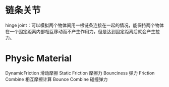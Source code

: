 
# 链条关节
hinge joint：可以模拟两个物体间用一根链条连接在一起的情况，能保持两个物体在一个固定距离内部相互移动而不产生作用力，但是达到固定距离后就会产生拉力。

# Physic Material
DynamicFriction 滑动摩擦
Static Friction 摩擦力
Bounciness 弹力
Friction Combine 相互摩擦计算
Bounce Combine 碰撞弹力

